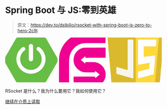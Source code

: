 # Spring Boot 与 JS:零到英雄

> 原文：<https://dev.to/dsibilio/rsocket-with-spring-boot-js-zero-to-hero-2c9j>

[![](img/d689feb37e4f98e95e05e66ab32e8450.png)](https://medium.com/@domenicosibilio/rsocket-with-spring-boot-js-zero-to-hero-ef63128f973d?source=rss-299466747366------2)

RSocket 是什么？我为什么要用它？我如何使用它？

[继续在介质上读取](https://medium.com/@domenicosibilio/rsocket-with-spring-boot-js-zero-to-hero-ef63128f973d?source=rss-299466747366------2)